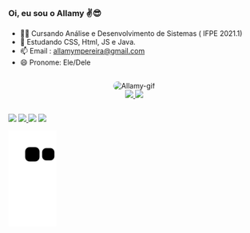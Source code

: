 ### Oi, eu sou o Allamy ✌😎

- 👨‍🎓 Cursando Análise e Desenvolvimento de Sistemas ( IFPE 2021.1)
- 🌱 Estudando CSS, Html, JS e Java.
- 📫 Email : allamympereira@gmail.com
- 😄 Pronome: Ele/Dele
## 



<div align="center"><img alt="Allamy-gif" height="150" style="border-radius:50px;" src="https://doitandhow.files.wordpress.com/2017/05/giphy.gif">
</div> 



<div align="center">
  <a href="https://github.com/Allamymp">
  <img height="145em" src="https://github-readme-stats.vercel.app/api?username=Allamymp&show_icons=true&theme=monokai&include_all_commits=true&count_private=true"/>
  <img height="145em" src="https://github-readme-stats.vercel.app/api/top-langs/?username=Allamymp&layout=compact&langs_count=7&theme=monokai"/>
</div>

 ## 
 
<!-- <div style="display: inline_block"><br>
  <img align="center" alt="Allamy-HTML" height="60" width="60" src="https://cdn.jsdelivr.net/gh/devicons/devicon/icons/html5/html5-original-wordmark.svg" />             <img align="center" alt="Allamy-JS"   height="60" width="60" src="https://cdn.jsdelivr.net/gh/devicons/devicon/icons/javascript/javascript-original.svg" />
  <img align="center" alt="Allamy-CSS"  height="60" width="60" src="https://cdn.jsdelivr.net/gh/devicons/devicon/icons/css3/css3-original-wordmark.svg" />
  <img align="center" alt="Allamy-react"height="60" width="60" src="https://cdn.jsdelivr.net/gh/devicons/devicon/icons/react/react-original.svg" /> -->
          
          

 
 
 ##
 
 <div> 
  
  <a href="https://www.instagram.com/allamymp" target="_blank"><img src="https://img.shields.io/badge/-Instagram-%23E4405F?style=for-the-badge&logo=instagram&logoColor=white" target="_blank"></a>
  <a href="https://t.me/Allamymp"  target="_blank"><img src="https://img.shields.io/badge/Telegram-2CA5E0?style=for-the-badge&logo=telegram&logoColor=white" target="_blank">
  <a href= "mailto:allamympereira@gmail.com"><img src="https://img.shields.io/badge/-Gmail-%23333?style=for-the-badge&logo=gmail&logoColor=white" target="_blank"></a>
  <a href="https://www.linkedin.com/in/allamy-monteiro-46845a131" target="_blank"><img src="https://img.shields.io/badge/-LinkedIn-%230077B5?style=for-the-badge&logo=linkedin&logoColor=white" target="_blank"></a> 
  
   </div>


![snake gif](https://github.com/Allamymp/Allamymp/blob/output/github-contribution-grid-snake.svg)
